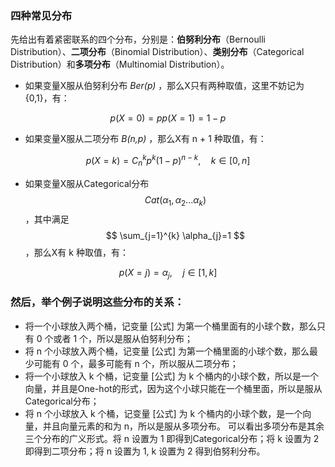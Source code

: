 <head>
        <script src="https://cdn.mathjax.org/mathjax/latest/MathJax.js?config=TeX-AMS-MML_HTMLorMML" type="text/javascript"></script>
</head>

### 四种常见分布
先给出有着紧密联系的四个分布，分别是：**伯努利分布**（Bernoulli Distribution）、**二项分布**（Binomial Distribution）、**类别分布**（Categorical Distribution）和**多项分布**（Multinomial Distribution）。

- 如果变量X服从伯努利分布 _Ber(p)_ ，那么X只有两种取值，这里不妨记为{0,1}，有：

$$
p(X=0)=p p(X=1)=1-p
$$

- 如果变量X服从二项分布 _B(n,p)_ ，那么X有 n + 1 种取值，有：

$$
p(X=k)=C_{n}^{k} p^{k}(1-p)^{n-k}, \quad k \in[0, n]
$$

- 如果变量X服从Categorical分布
$$
Cat( \alpha_{1}, \alpha_{2} ... \alpha_{k})
$$
，其中满足
$$
\sum_{j=1}^{k} \alpha_{j}=1
$$
，那么X有 k 种取值，有：

$$
p(X=j)= \alpha_{j}, \quad j \in[1, k]
$$

### 然后，举个例子说明这些分布的关系：
- 将一个小球放入两个桶，记变量 [公式] 为第一个桶里面有的小球个数，那么只有 0 个或者 1 个，所以是服从伯努利分布；
- 将 n 个小球放入两个桶，记变量 [公式] 为第一个桶里面的小球个数，那么最少可能有 0 个，最多可能有 n 个，所以服从二项分布；
- 将一个小球放入 k 个桶，记变量 [公式] 为 k 个桶内的小球个数，所以是一个向量，并且是One-hot的形式，因为这个小球只能在一个桶里面，所以是服从Categorical分布；
- 将 n 个小球放入 k 个桶，记变量 [公式] 为 k 个桶内的小球个数，是一个向量，并且向量元素的和为 n，所以是服从多项分布。
可以看出多项分布是其余三个分布的广义形式。将 n 设置为 1 即得到Categorical分布；将 k 设置为 2 即得到二项分布；将 n 设置为 1, k 设置为 2 得到伯努利分布。

